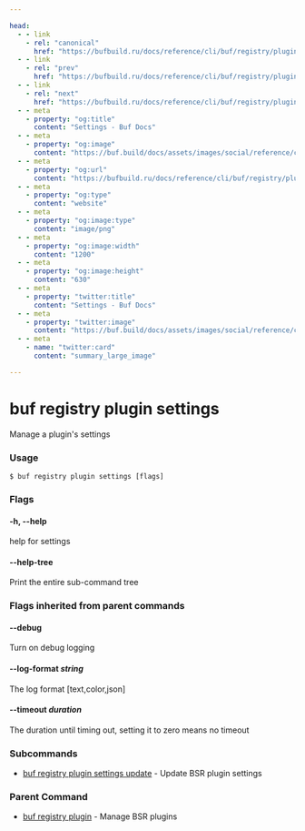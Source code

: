 ```yaml
---

head:
  - - link
    - rel: "canonical"
      href: "https://bufbuild.ru/docs/reference/cli/buf/registry/plugin/settings/"
  - - link
    - rel: "prev"
      href: "https://bufbuild.ru/docs/reference/cli/buf/registry/plugin/label/unarchive/"
  - - link
    - rel: "next"
      href: "https://bufbuild.ru/docs/reference/cli/buf/registry/plugin/settings/update/"
  - - meta
    - property: "og:title"
      content: "Settings - Buf Docs"
  - - meta
    - property: "og:image"
      content: "https://buf.build/docs/assets/images/social/reference/cli/buf/registry/plugin/settings/index.png"
  - - meta
    - property: "og:url"
      content: "https://bufbuild.ru/docs/reference/cli/buf/registry/plugin/settings/"
  - - meta
    - property: "og:type"
      content: "website"
  - - meta
    - property: "og:image:type"
      content: "image/png"
  - - meta
    - property: "og:image:width"
      content: "1200"
  - - meta
    - property: "og:image:height"
      content: "630"
  - - meta
    - property: "twitter:title"
      content: "Settings - Buf Docs"
  - - meta
    - property: "twitter:image"
      content: "https://buf.build/docs/assets/images/social/reference/cli/buf/registry/plugin/settings/index.png"
  - - meta
    - name: "twitter:card"
      content: "summary_large_image"

---
```


# buf registry plugin settings

Manage a plugin's settings

### Usage

```console
$ buf registry plugin settings [flags]
```

### Flags

#### \-h, --help

help for settings

#### \--help-tree

Print the entire sub-command tree

### Flags inherited from parent commands

#### \--debug

Turn on debug logging

#### \--log-format _string_

The log format \[text,color,json\]

#### \--timeout _duration_

The duration until timing out, setting it to zero means no timeout

### Subcommands

- [buf registry plugin settings update](update/) - Update BSR plugin settings

### Parent Command

- [buf registry plugin](../) - Manage BSR plugins
